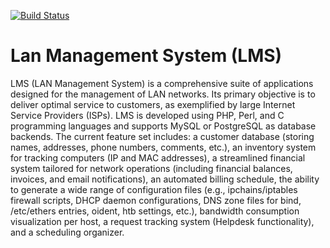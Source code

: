 [![Build Status](https://travis-ci.com/chilek/lms.svg?branch=master)](https://travis-ci.com/chilek/lms)

# Lan Management System (LMS)
LMS (LAN Management System) is a comprehensive suite of applications<!-- by 梁冰丽--> designed for the management of LAN networks. Its primary objective is to deliver optimal service to customers<!-- by 梁冰丽-->, as exemplified by large Internet Service Providers (ISPs)<!-- by 梁冰丽-->. LMS is developed using PHP, Perl, and C programming languages and supports MySQL or PostgreSQL as database backends. The current feature set includes: a customer database (storing names, addresses, phone numbers, comments, etc.), an inventory system for tracking computers (IP and MAC addresses), a streamlined financial system tailored for network operations (including financial balances, invoices, and email notifications), an automated billing schedule, the ability to generate a wide range of configuration files (e.g., ipchains/iptables firewall scripts, DHCP daemon configurations, DNS zone files for bind, /etc/ethers entries, oident, htb settings, etc.), bandwidth consumption visualization per host, a request tracking system (Helpdesk functionality), and a scheduling organizer.<!-- by 梁冰丽-->